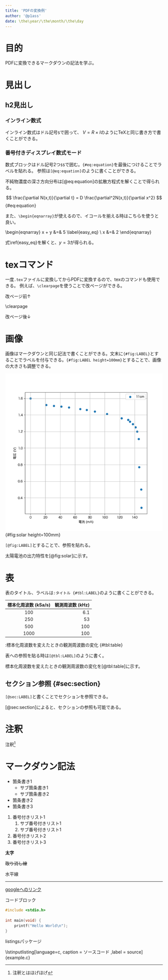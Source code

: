 ```yaml
---
title: 'PDFの変換例'
author: '@p1ass'
date: \the\year/\the\month/\the\day
---
```


# 目的

PDFに変換できるマークダウンの記法を学ぶ。

# 見出し

## h2見出し

### インライン数式

インライン数式はドル記号`$`で囲って、 $V = R \times I$のようにTeXと同じ書き方で書くことができる。

### 番号付きディスプレイ数式モード

数式ブロックはドル記号2つ`$$`で囲む。`{#eq:equation}`を最後につけることでラベルを貼れる。
参照は`[@eq:equation]`のように書くことができる。

不純物濃度の深さ方向分布は[@eq:equation]の拡散方程式を解くことで得られる。

$$
\frac{\partial N(x,t)}{\partial t} = D \frac{\partial^2N(x,t)}{\partial x^2}
$${#eq:equation}

また、`\begin{eqnarray}`が使えるので、イコールを揃える時はこちらを使うと良い。

\begin{eqnarray}
x + y &=& 5 \label{easy_eq} \\
x &=& 2
\end{eqnarray}

式\ref{easy_eq}を解くと、$y = 3$が得られる。

# texコマンド

一度`.tex`ファイルに変換してからPDFに変換するので、texのコマンドも使用できる。
例えば、`\clearpage`を使うことで改ページができる。

改ページ前↑

\clearpage

改ページ後↓

# 画像

画像はマークダウンと同じ記法で書くことができる。文末に`{#fig:LABEL}`とすることでラベルを付与できる。`{#fig:LABEL height=100mm}`とすることで、画像の大きさも調整できる。

![太陽電池の出力特性](solar.png){#fig:solar height=100mm}


`[@fig:LABEL]`とすることで、参照を貼れる。

太陽電池の出力特性を[@fig:solar]に示す。

# 表

表のタイトル、ラベルは`:タイトル {#tbl:LABEL}`のように書くことができる。

|標本化周波数 $\mathrm{(kSa/s)}$|観測周波数 $\mathrm{(kHz)}$|
|:-:|--:|
|100|6.1|
|250|53|
|500|100|
|1000|100|

:標本化周波数を変えたときの観測周波数の変化 {#tbl:table}

表への参照を貼る時は`[@tbl:LABEL]`のように書く。

標本化周波数を変えたときの観測周波数の変化を[@tbl:table]に示す。

## セクション参照 {#sec:section}

`[@sec:LABEL]`と書くことでセクションを参照できる。

[@sec:section]によると、セクションの参照も可能である。


# 注釈

注釈[^1]

[^1]: 注釈とはほげほげ

# マークダウン記法

- 箇条書き1
    - サブ箇条書き1
    - サブ箇条書き2
- 箇条書き2
- 箇条書き3

1. 番号付きリスト1
    1. サブ番号付きリスト1
    1. サブ番号付きリスト1
1. 番号付きリスト2
1. 番号付きリスト3

**太字**


~~取り消し線~~

水平線

---

[googleへのリンク](https://google.com)


コードブロック


```c
#include <stdio.h>

int main(void) {
    printf("Hello World\n");
}
```


listingsパッケージ

\lstinputlisting[language=c, caption = ソースコード ,label = source]{example.c}
